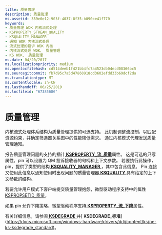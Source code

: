 ```yaml
---
title: 质量管理
description: 质量管理
ms.assetid: 359e6e12-903f-4037-8f35-b090ce41f770
keywords:
- 质量管理 WDK 内核流式处理
- KSPROPERTY_STREAM_QUALITY
- KSQUALITY_MANAGER
- 通知 WDK 内核流式处理
- 流式处理的投诉 WDK 内核
- 内核流式处理 WDK、 质量管理
- KS WDK、 质量管理
ms.date: 04/20/2017
ms.localizationpriority: medium
ms.openlocfilehash: cd514deeb1f421bb4fc7a4523db04ecd08366bc5
ms.sourcegitcommit: fb7d95c7a5d47860918cd3602efdd33b69dcf2da
ms.translationtype: MT
ms.contentlocale: zh-CN
ms.lasthandoff: 06/25/2019
ms.locfileid: "67385686"
---
```

# <a name="quality-management"></a>质量管理





内核流式处理体系结构为质量管理提供的可选支持。 此机制调整流控制，以匹配资源约束，并确定筛选器关系图中的性能降低需求。 通过内核模式代理发送质量管理通知。

报告质量管理问题的支持的插针[ **KSPROPERTY\_流\_质量**](https://docs.microsoft.com/windows-hardware/drivers/stream/ksproperty-stream-quality)属性。 这是可选的只写属性，pin 可以设置为 QM 投诉接收器的句柄和上下文参数。 若要执行此操作，pin，提供了类型的结构[ **KSQUALITY\_MANAGER** ](https://docs.microsoft.com/windows-hardware/drivers/ddi/content/ks/ns-ks-ksquality_manager) ，其中包含此信息。 Pin 连接又使用此信息以通知使用时出现问题的质量管理器[ **KSQUALITY** ](https://docs.microsoft.com/windows-hardware/drivers/ddi/content/ks/ns-ks-ksquality)具有给定的上下文参数的结构。

若要允许用户模式下客户端提交质量管理抱怨，微型驱动程序支持中的属性[KSPROPSETID\_质量](https://docs.microsoft.com/windows-hardware/drivers/stream/kspropsetid-quality)。

如果 pin 允许下降策略，微型驱动程序支持[ **KSPROPERTY\_流\_下降**](https://docs.microsoft.com/windows-hardware/drivers/stream/ksproperty-stream-degradation)属性。

有关详细信息，请参阅[ **KSDEGRADE** ](https://docs.microsoft.com/previous-versions/ff561671(v=vs.85))并[ **KSDEGRADE\_标准**](https://docs.microsoft.com/windows-hardware/drivers/ddi/content/ks/ne-ks-ksdegrade_standard)。

 

 




